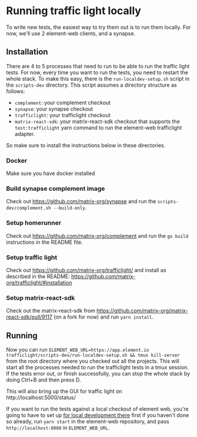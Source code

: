 # Running traffic light locally

To write new tests, the easiest way to try them out is to run them locally.
For now, we'll use 2 element-web clients, and a synapse.

## Installation

There are 4 to 5 processes that need to run to be able to run the traffic light tests. For now, every time you want to run the tests, you need to restart the whole stack. To make this easy, there is the `run-localdev-setup.sh` script in the `scripts-dev` directory. This script assumes a directory structure as follows:

 - `complement`: your complement checkout
 - `synapse`: your synapse checkout
 - `trafficlight`: your trafficlight checkout
 - `matrix-react-sdk`: your matrix-react-sdk checkout that supports the `test:trafficlight` yarn command to run the element-web trafficlight adapter.

So make sure to install the instructions below in these directories.

### Docker

Make sure you have docker installed

### Build synapse complement image

Check out https://github.com/matrix-org/synapse and run the `scripts-dev/complement.sh --build-only`. 

### Setup homerunner

Check out https://github.com/matrix-org/complement and run the `go build` instructions in the README file. 

### Setup traffic light

Check out https://github.com/matrix-org/trafficlight/ and install as described in the README: https://github.com/matrix-org/trafficlight/#installation

### Setup matrix-react-sdk

Check out the matrix-react-sdk from https://github.com/matrix-org/matrix-react-sdk/pull/9117 (on a fork for now) and run `yarn install`.

## Running

Now you can run `ELEMENT_WEB_URL=https://app.element.io trafficlight/scripts-dev/run-localdev-setup.sh && tmux kill-server` from the root directory where you checked out all the projects. This will start all the processes needed to run the trafficlight tests in a tmux session. If the tests error out, or finish successfully, you can stop the whole stack by doing Ctrl+B and then press D.

This will also bring up the GUI for traffic light on http://localhost:5000/status/

If you want to run the tests against a local checkout of element web, you're going to have to set up [for local development there](https://github.com/vector-im/element-web#setting-up-a-dev-environment) first if you haven't done so already, run `yarn start` in the element-web repository, and pass `http://localhost:8080` in `ELEMENT_WEB_URL`.